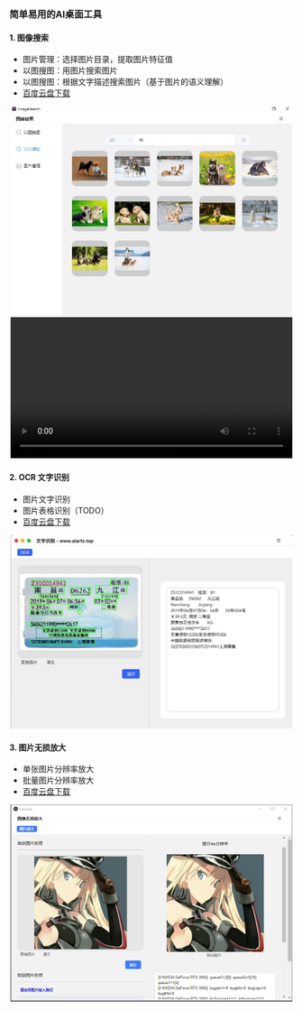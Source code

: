 ### 简单易用的AI桌面工具


#### 1. 图像搜索
- 图片管理：选择图片目录，提取图片特征值
- 以图搜图：用图片搜索图片
- 以图搜图：根据文字描述搜索图片（基于图片的语义理解）
- [百度云盘下载](https://pan.baidu.com/s/1Nm2nk2H9FBLtT7iLdTuBZw?pwd=f6x7)

<div align="center">
<img src="assets/search.jpeg"  width = "500"/>
</div> 

<div align="center" width="500">
<video src="assets/search.mp4" width="500"></video>
</div> 



#### 2. OCR 文字识别
- 图片文字识别
- 图片表格识别（TODO）
- [百度云盘下载](https://pan.baidu.com/s/1v0RTQ5qw2iDhRZScDjYltA?pwd=yvt5)

<div align="center">
<img src="assets/ocr.jpeg"  width = "500"/>
</div> 


#### 3. 图片无损放大
- 单张图片分辨率放大
- 批量图片分辨率放大
- [百度云盘下载](https://pan.baidu.com/s/1GOob17yb4p1mH1JvftN6jA?pwd=esyb)

<div align="center">
<img src="assets/upscale.png"  width = "500"/>
</div> 